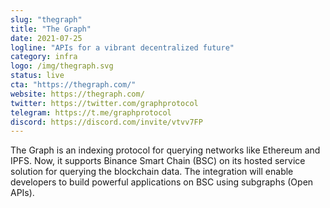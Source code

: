 ```yaml
---
slug: "thegraph"
title: "The Graph"
date: 2021-07-25
logline: "APIs for a vibrant decentralized future"
category: infra
logo: /img/thegraph.svg
status: live
cta: "https://thegraph.com/"
website: https://thegraph.com/
twitter: https://twitter.com/graphprotocol
telegram: https://t.me/graphprotocol
discord: https://discord.com/invite/vtvv7FP
---
```


The Graph is an indexing protocol for querying networks like Ethereum and IPFS. Now, it supports Binance Smart Chain (BSC) on its hosted service solution for querying the blockchain data. The integration will enable developers to build powerful applications on BSC using subgraphs (Open APIs).
